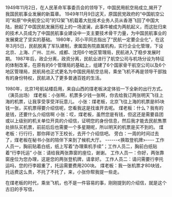 1949年11月2日，在人民革命军事委员会的领导下，中国民用航空局成立,揭开了我国民航事业发展的新篇章。
1949年11月9日这天，原国民党政府的“中国航空公司”和原“中央航空公司”的12架飞机载着大批技术业务人员从香港飞回了中国大陆，掀起了中国民航发展历程上的一场波澜，此事件被成为两航起义，而这批归来的技术人员成为了中国民航事业建设中一支主要技术骨干力量，为中国民航事业的发展奠定了坚实的基础。
1980年，邓小平同志指出了“民航一定要企业化”，在这年3月5日，民航脱离了军队建制，隶属国务院直属机构，实行企业化管理，下设北京、上海、广州、兰州、成都、沈阳6个地区管理局，民航进入了稳步发展时期。
1987年后，政企分离，政资分离，民航业进行了航空公司与机场分设为特征的体制改革，在原有的6个管理局的基础上，组建了6个国家骨干航空公司以及6个地区管理局，民航局也正式更名为中国民用航空总局，乘坐飞机不再是领导干部独有的身份特权，民航进入了更多普通百姓的生活。

1980年，北京1号航站楼启用，来自山西的煤老板决定体验一下全新的出行方式。
（演员出场）
煤老板：小张啊，机票多少钱一张啊，你去给我订两张明天飞往上海的机票，让我享受享受洋玩意儿。
小张：煤老板，北京飞往上海的机票是85块钱一张，买机票得要介绍信呢，您看我这是找谁开去呢。
煤老板：什么？我有的是钱，还要什么介绍信啊
小张：哎，煤老板，虽然您是有钱，但这还是需要县团或以上级别的机关单位开具的介绍信，证明您的身份信息，然后我才能去民航售票处排队买机票，前前后后也需要一个多星期呢，所以明天的机票是买不到的。
煤老板：行行行，那你拜访下王校长，去开个介绍信吧。
旁白：一周的时间过去了，煤老板在秘书小张的陪伴下来到了候机大厅。
------<换取登机牌>----
工作人员一，胸前贴着白纸，纸上写着“办理乘机手续”；工作人员二，胸前白纸贴着“行李托运”
小张：请给我两张靠窗的座位，谢谢。
工作人员一：你好，两张靠窗座位为您办理，这是您的两张登机牌，请拿好。
工作人员二：请问需要行李托运吗，您的行李超重了，托运需要费用200块。
煤老板：我一张机票才80块钱，托运费这么贵，不托了不托了，来，小张你帮我提一些走。


在煤老板的时代，乘坐飞机，也不是一件容易的事，刚刚提到的介绍信，就是这个古旧的手写信，

